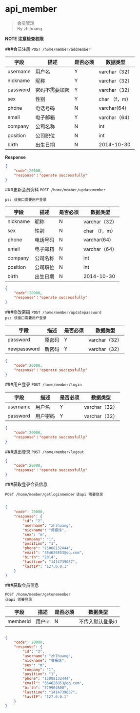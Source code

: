 api_member
===
> 会员管理  
> By zhlhuang

**NOTE 注意检查权限**

###会员注册
`POST /home/member/addmember`

字段  |描述 |  是否必须 |数据类型
------------ | -------------| -------------| -------------
username | 用户名     | Y|varchar（32）
nickname|  昵称      | Y|varchar（32）
password  | 密码不需要加密   | Y|varchar（32）
sex  | 性别 | Y|char （f，m）
phone|电话号码|N|varchar(64)
email  | 电子邮箱  | Y|varchar（64）
company|公司名称|N|int
position|公司职位|N|int
birth|出生日期|N|2014-10-30


**Response**  

```json
{
    "code":20000,
    "response"："operate successfully"
}
```



###更新会员资料
`POST /home/member/updatemember`

`ps: 该接口需要用户登录`


字段  |描述 |  是否必须 |数据类型
------------ | -------------| -------------| -------------
nickname|  昵称      | N|varchar（32）
sex  | 性别 | N|char （f，m）
phone|电话号码|N|varchar(64)
email  | 电子邮箱  | N|varchar（64）
company|公司名称|N|int
position|公司职位|N|int
birth|出生日期|N|2014-10-30

```json
{
    "code":20000,
    "response"："operate successfully"
}
```


###修改密码
`POST /home/member/updatepassword`  
`ps: 该接口需要用户登录`

字段  |描述 |  是否必须 |数据类型
------------ | -------------| -------------| -------------
password|原密码|Y|varchar（32）
newpassword|新密码|Y|varchar（32）

```json
{
    "code":20000,
    "response"："operate successfully"
}
```


###用户登录
`POST /home/member/login`  
  
字段  |描述 |  是否必须 |数据类型
------------ | -------------| -------------| -------------
username|用户名|Y|varchar（32）
password|用户密码|Y|varchar（32）



```json
{
    "code":20000,
    "response"："operate successfully"
}
```


###退出登录
`POST /home/member/logout`  

```json
{
    "code":20000,
    "response"："operate successfully"
}
```


###获取登录会员信息

`POST /home/member/getloginmember` 
`该api 需要登录`


```json

{
    "code": 20000,
    "response": {
        "id": "2",
        "username": "zhlhuang",
        "nickname": "黄振炼",
        "sex": "m",
        "company": "1",
        "position": "1",
        "phone": "15088132444",
        "email": "364626853@qq.com",
        "birth": "2014",
        "lasttime": "1414739037",
        "lastIP": "127.0.0.1"
    }
}
```




###获取会员信息



`POST /home/member/getonemember`  
`该api 需要登录`  


字段  |描述 |  是否必须 |数据类型
------------ | -------------| -------------| -------------
memberid|用户id|N|不传入默认登录id



```json

{
    "code": 20000,
    "response": {
        "id": "2",
        "username": "zhlhuang",
        "nickname": "黄振炼",
        "sex": "m",
        "company": "1",
        "position": "1",
        "phone": "15088132444",
        "email": "364626853@qq.com",
        "birth": "729964800",
        "lasttime": "1414739037",
        "lastIP": "127.0.0.1"
    }
}
```




